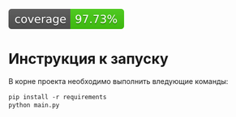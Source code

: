 [![Coverage Status](./coverage/badge.svg?dummy=8484744)](./htmlcov/index.html)
# Инструкция к запуску
В корне проекта необходимо выполнить вледующие команды: 
```shell
pip install -r requirements
python main.py
```